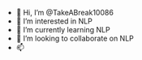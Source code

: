 - 👋 Hi, I’m @TakeABreak10086
- 👀 I’m interested in NLP
- 🌱 I’m currently learning NLP
- 💞️ I’m looking to collaborate on NLP
- 📫 

<!---
TakeABreak10086/TakeABreak10086 is a ✨ special ✨ repository because its `README.md` (this file) appears on your GitHub profile.
You can click the Preview link to take a look at your changes.
--->
